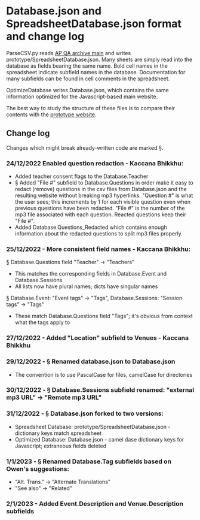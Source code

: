 # Database.json and SpreadsheetDatabase.json format and change log

ParseCSV.py reads [AP QA archive main](https://docs.google.com/spreadsheets/d/1JIOwbYh6M1Ax9O6tFsgpwWYoDPJRbWEzhB_nwyOSS20/edit?usp=sharing) and writes prototype/SpreadsheetDatabase.json. Many sheets are simply read into the database as fields bearing the same name. Bold cell names in the spreadsheet indicate subfield names in the database. Documentation for many subfields can be found in cell comments in the spreadsheet.

OptimizeDatabase writes Database.json, which contains the same information optimized for the Javascript-based main website.

The best way to study the structure of these files is to compare their contents with the [prototype website](https://kaccana-bhikkhu.github.io/qa-archive/prototype/index.html).

## Change log

Changes which might break already-written code are marked §.

### 24/12/2022 Enabled question redaction - Kaccana Bhikkhu:
 - Added teacher consent flags to the Database.Teacher
 - § Added "File #" subfield to Database.Questions in order make it easy to redact (remove) questions in the csv files from Database.json and the resulting website without breaking mp3 hyperlinks. "Question #" is what the user sees; this increments by 1 for each visible question even when previous questions have been redacted. "File #" is the number of the mp3 file associated with each question. Reacted questions keep their "File #".
 - Added Database.Questions_Redacted which contains enough information about the redacted questions to split mp3 files properly.

### 25/12/2022 - More consistent field names - Kaccana Bhikkhu:
§ Database.Questions field "Teacher" -> "Teachers"
 - This matches the corresponding fields in Database.Event and Database.Sessions
 - All lists now have plural names; dicts have singular names
 
 § Database.Event: "Event tags" -> "Tags",  Database.Sessions: "Session tags" -> "Tags"
  - These match Database.Questions field "Tags"; it's obvious from context what the tags apply to

### 27/12/2022 - Added "Location" subfield to Venues - Kaccana Bhikkhu

### 29/12/2022 - § Renamed database.json to Database.json
 - The convention is to use PascalCase for files, camelCase for directories

### 30/12/2022 - § Database.Sessions subfield renamed: "external mp3 URL" -> "Remote mp3 URL"

### 31/12/2022 - § Database.json forked to two versions:
 - Spreadsheet Database: prototype/SpreadsheetDatabase.json - dictionary keys match spreadsheet
 - Optimized Database: Database.json - camel dase dictionary keys for Javascript; extraneous fields deleted

### 1/1/2023 - § Renamed Database.Tag subfields based on Owen's suggestions:
 - "Alt. Trans." -> "Alternate Translations"
 - "See also" -> "Related"

### 2/1/2023 - Added Event.Description and Venue.Description subfields
